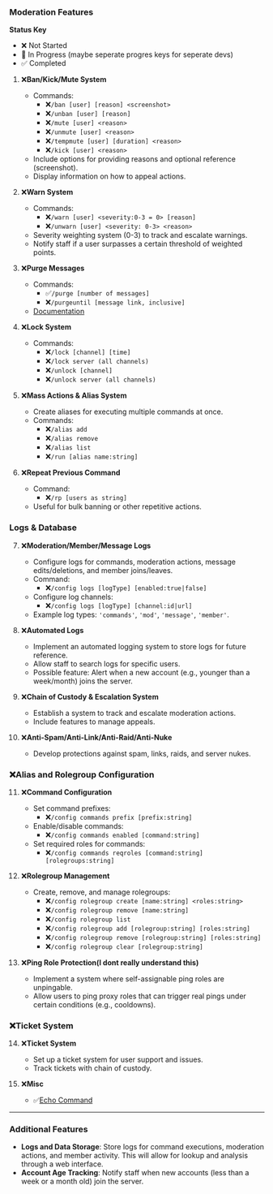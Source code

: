 ### **Moderation Features**

**Status Key**
- ❌ Not Started
- 🔧 In Progress (maybe seperate progres keys for seperate devs)
- ✅ Completed

1. ❌**Ban/Kick/Mute System**
   - Commands:
     - ❌`/ban [user] [reason] <screenshot>`
     - ❌`/unban [user] [reason]`
     - ❌`/mute [user] <reason>`
     - ❌`/unmute [user] <reason>`
     - ❌`/tempmute [user] [duration] <reason>`
     - ❌`/kick [user] <reason>`
   - Include options for providing reasons and optional reference (screenshot).
   - Display information on how to appeal actions.
   
2. ❌**Warn System**
   - Commands:
     - ❌`/warn [user] <severity:0-3 = 0> [reason]`
     - ❌`/unwarn [user] <severity: 0-3> <reason>`
   - Severity weighting system (0-3) to track and escalate warnings.
   - Notify staff if a user surpasses a certain threshold of weighted points.

3. ❌**Purge Messages**
   - Commands:
     - ✅`/purge [number of messages]`
     - ❌`/purgeuntil [message link, inclusive]`
    - [Documentation](Documentation/Commands/purge.md)

4. ❌**Lock System**
   - Commands:
     - ❌`/lock [channel] [time]`
     - ❌`/lock server (all channels)`
     - ❌`/unlock [channel]`
     - ❌`/unlock server (all channels)`

5. ❌**Mass Actions & Alias System**
   - Create aliases for executing multiple commands at once.
   - Commands:
     - ❌`/alias add`
     - ❌`/alias remove`
     - ❌`/alias list`
     - ❌`/run [alias name:string]`

6. ❌**Repeat Previous Command**
   - Command:
     - ❌`/rp [users as string]`
   - Useful for bulk banning or other repetitive actions.

### **Logs & Database**

7. ❌**Moderation/Member/Message Logs**
   - Configure logs for commands, moderation actions, message edits/deletions, and member joins/leaves.
   - Command:
     - ❌`/config logs [logType] [enabled:true|false]`
   - Configure log channels:
     - ❌`/config logs [logType] [channel:id|url]`
   - Example log types: `'commands'`, `'mod'`, `'message'`, `'member'`.

8. ❌**Automated Logs**
   - Implement an automated logging system to store logs for future reference.
   - Allow staff to search logs for specific users.
   - Possible feature: Alert when a new account (e.g., younger than a week/month) joins the server.

9. ❌**Chain of Custody & Escalation System**
   - Establish a system to track and escalate moderation actions.
   - Include features to manage appeals.

10. ❌**Anti-Spam/Anti-Link/Anti-Raid/Anti-Nuke**
    - Develop protections against spam, links, raids, and server nukes.

### ❌**Alias and Rolegroup Configuration**

11. ❌**Command Configuration**
    - Set command prefixes:
      - ❌`/config commands prefix [prefix:string]`
    - Enable/disable commands:
      - ❌`/config commands enabled [command:string]`
    - Set required roles for commands:
      - ❌`/config commands reqroles [command:string] [rolegroups:string]`

12. ❌**Rolegroup Management**
    - Create, remove, and manage rolegroups:
      - ❌`/config rolegroup create [name:string] <roles:string>`
      - ❌`/config rolegroup remove [name:string]`
      - ❌`/config rolegroup list`
      - ❌`/config rolegroup add [rolegroup:string] [roles:string]`
      - ❌`/config rolegroup remove [rolegroup:string] [roles:string]`
      - ❌`/config rolegroup clear [rolegroup:string]`

13. ❌**Ping Role Protection(I dont really understand this)**
    - Implement a system where self-assignable ping roles are unpingable.
    - Allow users to ping proxy roles that can trigger real pings under certain conditions (e.g., cooldowns).

### ❌**Ticket System**

14. ❌**Ticket System**
    - Set up a ticket system for user support and issues.
    - Track tickets with chain of custody.

15. ❌**Misc**
    - ✅[Echo Command](Documentation/Commands/echo.md)
---

### **Additional Features**

- **Logs and Data Storage**: Store logs for command executions, moderation actions, and member activity. This will allow for lookup and analysis through a web interface.
- **Account Age Tracking**: Notify staff when new accounts (less than a week or a month old) join the server.
